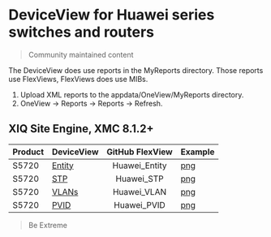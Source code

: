 # DeviceView for Huawei series switches and routers
>Community maintained content

The DeviceView does use reports in the MyReports directory. Those reports use FlexViews, FlexViews does use MIBs.

1. Upload XML reports to the appdata/OneView/MyReports directory.
2. OneView -> Reports -> Reports -> Refresh.

## XIQ Site Engine, XMC 8.1.2+


| Product | DeviceView   | GitHub FlexView   | Example   |
| ------- | ------------ |:-----------------:| --------- |
| S5720 |[Entity](xml/DeviceViewHuaweiEntity.xml?raw=true)| Huawei_Entity |[png](sample/DeviceViewHuaweiEntity.PNG?raw=true)|
| S5720 |[STP](xml/DeviceViewHuaweiSTP.xml?raw=true)| Huawei_STP |[png](sample/DeviceViewHuaweiSTP.PNG?raw=true)|
| S5720 |[VLANs](xml/DeviceViewHuaweiVlans.xml?raw=true)| Huawei_VLAN |[png](sample/DeviceViewHuaweiVlans.PNG?raw=true)|
| S5720 |[PVID](xml/DeviceViewHuaweiPortVlans.xml?raw=true)| Huawei_PVID |[png](sample/DeviceViewHuaweiPortVlans.PNG?raw=true)|


>Be Extreme